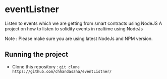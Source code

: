 # eventListner
Listen to events which we are getting from smart contracts using NodeJS
A project on how to listen to solidity events in realtime using NodeJs

Note : Please make sure you are using latest NodeJs and NPM version.

## Running the project 
- Clone this repository :
  `git clone https://github.com/chhandasaha/eventListner/`
  
